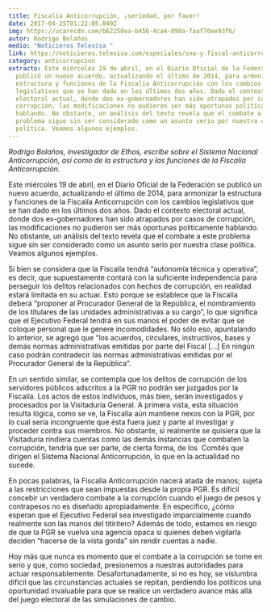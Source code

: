 ```yaml
---
title: Fiscalía Anticorrupción, ¡seriedad, por favor!
date: 2017-04-25T01:22:05.849Z
img: https://ucarecdn.com/b62250ea-b456-4ca4-898a-faaf70ee93f6/
autor: Rodrigo Bolaños
medio: "Noticieros Televisa "
link: https://noticieros.televisa.com/especiales/sna-y-fiscal-anticorrupcion/
category: anticorrupcion
extracto: Este miércoles 19 de abril, en el Diario Oficial de la Federación se
  publicó un nuevo acuerdo, actualizando el último de 2014, para armonizar la
  estructura y funciones de la Fiscalía Anticorrupción con los cambios
  legislativos que se han dado en los últimos dos años. Dado el contexto
  electoral actual, donde dos ex-gobernadores han sido atrapados por casos de
  corrupción, las modificaciones no pudieron ser más oportunas políticamente
  hablando. No obstante, un análisis del texto revela que el combate a este
  problema sigue sin ser considerado como un asunto serio por nuestra clase
  política. Veamos algunos ejemplos.
---
```

*Rodrigo Bolaños, investigador de Ethos, escribe sobre el Sistema Nacional Anticorrupción, así como de la estructura y las funciones de la Fiscalía Anticorrupción.*

Este miércoles 19 de abril, en el Diario Oficial de la Federación se publicó un nuevo acuerdo, actualizando el último de 2014, para armonizar la estructura y funciones de la Fiscalía Anticorrupción con los cambios legislativos que se han dado en los últimos dos años. Dado el contexto electoral actual, donde dos ex-gobernadores han sido atrapados por casos de corrupción, las modificaciones no pudieron ser más oportunas políticamente hablando. No obstante, un análisis del texto revela que el combate a este problema sigue sin ser considerado como un asunto serio por nuestra clase política. Veamos algunos ejemplos.

Si bien se considera que la Fiscalía tendrá “autonomía técnica y operativa”, es decir, que supuestamente contará con la suficiente independencia para perseguir los delitos relacionados con hechos de corrupción, en realidad estará limitada en su actuar. Esto porque se establece que la Fiscalía deberá “proponer al Procurador General de la República, el nombramiento de los titulares de las unidades administrativas a su cargo”, lo que significa que el Ejecutivo Federal tendrá en sus manos el poder de evitar que se coloque personal que le genere incomodidades. No sólo eso, apuntalando lo anterior, se agregó que “los acuerdos, circulares, instructivos, bases y demás normas administrativas emitidas por parte del Fiscal \[…] En ningún caso podrán contradecir las normas administrativas emitidas por el Procurador General de la República”.

En un sentido similar, se contempla que los delitos de corrupción de los servidores públicos adscritos a la PGR no podrán ser juzgados por la Fiscalía. Los actos de estos individuos, más bien, serán investigados y procesados por la Visitaduría General. A primera vista, esta situación resulta lógica, como se ve, la Fiscalía aún mantiene nexos con la PGR, por lo cual sería incongruente que ésta fuera juez y parte al investigar y proceder contra sus miembros. No obstante, si realmente se quisiera que la Visitaduría rindiera cuentas como las demás instancias que combaten la corrupción, tendría que ser parte, de cierta forma, de los  Comités que dirigen el Sistema Nacional Anticorrupción, lo que en la actualidad no sucede.

En pocas palabras, la Fiscalía Anticorrupción nacerá atada de manos; sujeta a las restricciones que sean impuestas desde la propia PGR. Es difícil concebir un verdadero combate a la corrupción cuando el juego de pesos y contrapesos no es diseñado apropiadamente. En específico, ¿cómo esperan que el Ejecutivo Federal sea investigado imparcialmente cuando realmente son las manos del titiritero? Además de todo, estamos en riesgo de que la PGR se vuelva una agencia opaca si quienes deben vigilarla deciden “hacerse de la vista gorda” sin rendir cuentas a nadie.

Hoy más que nunca es momento que el combate a la corrupción se tome en serio y que, como sociedad, presionemos a nuestras autoridades para actuar responsablemente. Desafortunadamente, si no es hoy, se vislumbra difícil que las circunstancias actuales se repitan, perdiendo los políticos una oportunidad invaluable para que se realice un verdadero avance más allá del juego electoral de las simulaciones de cambio.